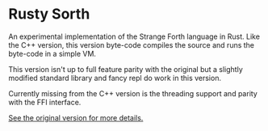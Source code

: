 
# Rusty Sorth

An experimental implementation of the Strange Forth language in Rust.  Like the C++ version, this
version byte-code compiles the source and runs the byte-code in a simple VM.

This version isn't up to full feature parity with the original but a slightly modified standard
library and fancy repl do work in this version.

Currently missing from the C++ version is the threading support and parity with the FFI interface.


[See the original version for more details.](https://github.com/cstrainge/sorth)
